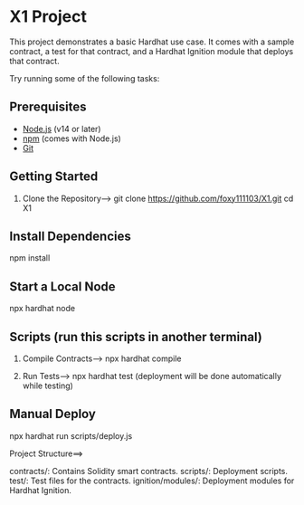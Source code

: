 # X1 Project

This project demonstrates a basic Hardhat use case. It comes with a sample contract, a test for that contract, and a Hardhat Ignition module that deploys that contract.

Try running some of the following tasks:

## Prerequisites

- [Node.js](https://nodejs.org/) (v14 or later)
- [npm](https://www.npmjs.com/) (comes with Node.js)
- [Git](https://git-scm.com/)

## Getting Started

1. Clone the Repository-->
   git clone https://github.com/foxy111103/X1.git
   cd X1

## Install Dependencies
   npm install

## Start a Local Node
   npx hardhat node

## Scripts (run this scripts in another terminal)
1. Compile Contracts-->
   npx hardhat compile
   
2. Run Tests-->
   npx hardhat test (deployment will be done automatically while testing)

## Manual Deploy
   npx hardhat run scripts/deploy.js


Project Structure==>

contracts/: Contains Solidity smart contracts.
scripts/: Deployment scripts.
test/: Test files for the contracts.
ignition/modules/: Deployment modules for Hardhat Ignition.

